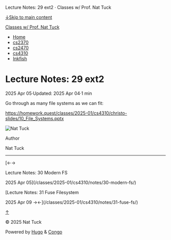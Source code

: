 Lecture Notes: 29 ext2 · Classes w/ Prof. Nat Tuck



[↓Skip to main content](#main-content)

[Classes w/ Prof. Nat Tuck](/)

* [Home](/)
* [cs2370](/classes/2025-01/cs2370/)
* [cs2470](/classes/2025-01/cs2470/)
* [cs4310](/classes/2025-01/cs4310/)
* [Inkfish](https://inkfish.homework.quest/)

Lecture Notes: 29 ext2
======================

2025 Apr 05·Updated: 2025 Apr 04·1 min

Go through as many file systems as we can fit:

<https://homework.quest/classes/2025-01/cs4310/christo-slides/10_File_Systems.pptx>

![Nat Tuck](/img/author.jpg)

Author

Nat Tuck

---

[←→

Lecture Notes: 30 Modern FS

2025 Apr 05](/classes/2025-01/cs4310/notes/30-modern-fs/)

[Lecture Notes: 31 Fuse Filesystem

2025 Apr 09
→←](/classes/2025-01/cs4310/notes/31-fuse-fs/)

[↑](#the-top "Scroll to top")

©
2025
Nat Tuck

Powered by [Hugo](https://gohugo.io/) & [Congo](https://github.com/jpanther/congo)